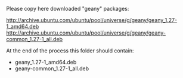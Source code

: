 Please copy here downloaded "geany" packages:

  http://archive.ubuntu.com/ubuntu/pool/universe/g/geany/geany_1.27-1_amd64.deb
  http://archive.ubuntu.com/ubuntu/pool/universe/g/geany/geany-common_1.27-1_all.deb

At the end of the process this folder should contain:

*  geany_1.27-1_amd64.deb
*  geany-common_1.27-1_all.deb
